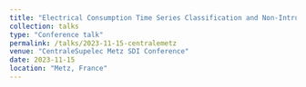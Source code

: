 ```yaml
---
title: "Electrical Consumption Time Series Classification and Non-Intrusive Load Monitoring"
collection: talks
type: "Conference talk"
permalink: /talks/2023-11-15-centralemetz
venue: "CentraleSupelec Metz SDI Conference"
date: 2023-11-15
location: "Metz, France"
---
```


